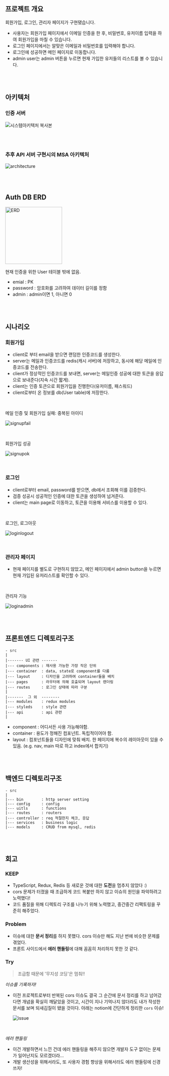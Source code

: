 ## 프로젝트 개요

회원가입, 로그인, 관리자 페이지가 구현됐습니다.

- 사용자는 회원가입 페이지에서 이메일 인증을 한 후, 비밀번호, 유저이름 입력을 하여 회원가입을 마칠 수 있습니다.
- 로그인 페이지에서는 알맞은 이메일과 비밀번호를 입력해야 합니다.
- 로그인에 성공하면 메인 페이지로 이동합니다.
- admin user는 admin 버튼을 누르면 현재 가입한 유저들의 리스트를 볼 수 있습니다.

<br>
<br>

## 아키텍처

### 인증 서버

![시스템아키텍처 복사본](https://user-images.githubusercontent.com/44664867/146670267-921dd2d6-6377-4d32-ade8-ef12e5064226.JPG)

<br>
<br>

### 추후 API 서버 구현시의 MSA 아키텍처

![architecture](https://user-images.githubusercontent.com/44664867/146127014-9ac5cb2c-db5f-435a-a8c8-dca4baea706e.JPG)

<br>
<br>

## Auth DB ERD

<img width="180" alt="ERD" src="https://user-images.githubusercontent.com/44664867/146677521-03a57592-4259-43fa-a38e-f24fa567fa34.png">

현재 인증을 위한 User 테이블 밖에 없음.

- emial : PK
- password : 암호화를 고려하여 데이터 길이를 정함
- admin : admin이면 1, 아니면 0

<br>
<br>

## 시나리오

### 회원가입

- client로 부터 email을 받으면 랜덤한 인증코드를 생성한다.
- server는 메일과 인증코드를 redis(캐시 서버)에 저장하고, 동시에 해당 메일에 인증코드를 전송한다.
- client가 정상적인 인증코드를 보내면, server는 메일인증 성공에 대한 토큰을 응답으로 보내준다(지속 시간 짧게).
- client는 인증 토큰으로 회원가입을 진행한다(유저이름, 패스워드)
- client로부터 온 정보를 db(User table)에 저장한다.

<br>

메일 인증 및 회원가입 실패: 중복된 아이디

![signupfail](https://user-images.githubusercontent.com/44664867/146671016-b58dfa9c-2dfe-48a7-92d7-c85357872a87.gif)

<br>

회원가입 성공

![signupok](https://user-images.githubusercontent.com/44664867/146671017-dc08e6a8-9ec5-462c-a309-6def28b5c55f.gif)

<br>

### 로그인

- client로부터 email, password를 받으면, db에서 조회해 이를 검증한다.
- 검증 성공시 성공적인 인증에 대한 토큰을 생성하여 넘겨준다.
- client는 main page로 이동하고, 토큰을 이용해 서비스를 이용할 수 있다.

<br>

로그인, 로그아웃

![loginlogout](https://user-images.githubusercontent.com/44664867/146671013-44ce2231-56c4-430e-b2da-3ad1998ae6de.gif)

<br>

### 관리자 페이지

- 현재 페이지를 별도로 구현하지 않았고, 메인 페이지에서 admin button을 누르면 현재 가입된 유저리스트를 확인할 수 있다.

<br>

관리자 기능

![loginadmin](https://user-images.githubusercontent.com/44664867/146671015-95fbe931-0a05-4179-932e-13c27ccbd3cd.gif)

<br>
<br>

## 프론트엔드 디렉토리구조

```
- src
|
|------- UI 관련 -------
|--- components : 재사용 가능한 가장 작은 단위
|--- container  : data, state로 component를 다룸
|--- layout     : 디자인을 고려하여 container들을 배치
|--- pages      : 라우터에 의해 호출되며 layout 렌더링
|--- routes     : 로그인 상태에 따라 구분
|
|-------  그 외  --------
|--- modules    : redux modules
|--- styleds    : style 관련
|--- api        : api 관련
|
```

- component : 어디서든 사용 가능해야함.
- container : 용도가 정해진 컴포넌트. 독립적이어야 함.
- layout : 컴포넌트들을 디자인에 맞춰 배치. 한 페이지에 복수의 레이아웃이 있을 수 있음. (e.g. nav, main 따로 하고 index에서 합치기)

<br>
<br>

## 백엔드 디렉토리구조

```
- src
|
|--- bin        : http server setting
|--- config     : config
|--- uitls      : functions
|--- routes     : routers
|--- controller : req 적절한지 체크, 응답
|--- services   : business logic
|--- models     : CRUD from mysql, redis
```

<br>
<br>

## 회고

### KEEP

- TypeScript, Redux, Redis 등 새로운 것에 대한 <b>도전</b>을 멈추지 않았다 :)
- cors 문제가 터졌을 때 조급하게 코드 복붙만 하지 않고 이슈의 원인을 파악하려고 노력했다!
- 코드 품질을 위해 디렉토리 구조를 나누기 위해 노력했고, 중간중간 리팩토링을 꾸준히 해주었다.

### Problem

- 이슈에 대한 <b>문서 정리</b>를 하지 못했다. cors 이슈만 해도 지난 번에 비슷한 문제를 겪었다.
- 프론트 사이드에서 <b>에러 핸들링</b>에 대해 꼼꼼히 처리하지 못한 것 같다.

### Try

> 조급함 때문에 '무지성 코딩'은 멈춰!!

<i>이슈를 기록하자!</i>

- 이전 프로젝트로부터 반복된 cors 이슈도 결국 그 순간에 문서 정리를 하고 넘어갔다면 개념을 확실히 깨달았을 것이고, 시간이 지나 기억나지 않더라도 내가 작성한 문서를 보며 되새김질이 됐을 것이다. 아래는 notion에 간단하게 정리한 `cors` 이슈!

  ![issue](https://user-images.githubusercontent.com/44664867/146725232-85622b82-8030-4b99-be71-525ebcd949b8.png)

<br>

<i>에러 핸들링</i>

- 이건 개발하면서 느낀 건데 에러 핸들링을 해주지 않으면 개발자 도구 없이는 문제가 일어난지도 모르겠더라...
- 개발 생산성을 위해서라도, 또 사용자 경험 향상을 위해서라도 에러 핸들링에 신경 쓰자!
